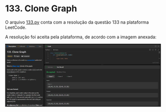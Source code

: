# 133. Clone Graph

O arquivo [133.py](./133/133.py) conta com a resolução da questão 133 na plataforma LeetCode.

A resolução foi aceita pela plataforma, de acordo com a imagem anexada:
<center>

![Resolução 133.py](/screenshots/133.png)

</center>
